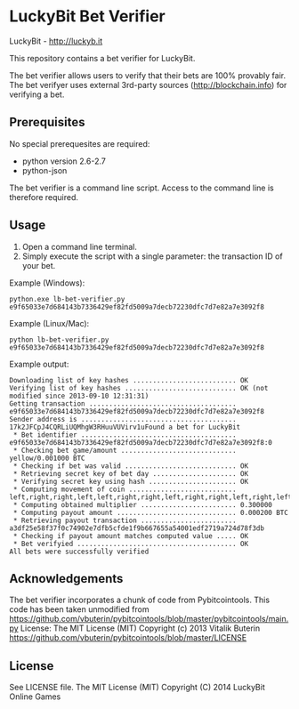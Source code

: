 LuckyBit Bet Verifier
=====================

LuckyBit - http://luckyb.it

This repository contains a bet verifier for LuckyBit.

The bet verifier allows users to verify that their bets
are 100% provably fair. The bet verifyer uses external
3rd-party sources (http://blockchain.info) for verifying
a bet.

Prerequisites
-------------

No special prerequesites are required:

 * python version 2.6-2.7
 * python-json

The bet verifier is a command line script. 
Access to the command line is therefore required.

Usage
-----

 1. Open a command line terminal.
 1. Simply execute the script with a single parameter: the transaction ID of your bet.


Example (Windows):

    python.exe lb-bet-verifier.py e9f65033e7d684143b7336429ef82fd5009a7decb72230dfc7d7e82a7e3092f8


Example (Linux/Mac):

    python lb-bet-verifier.py e9f65033e7d684143b7336429ef82fd5009a7decb72230dfc7d7e82a7e3092f8


Example output:

    Downloading list of key hashes .......................... OK
    Verifying list of key hashes ............................ OK (not modified since 2013-09-10 12:31:31)
    Getting transaction ..................................... e9f65033e7d684143b7336429ef82fd5009a7decb72230dfc7d7e82a7e3092f8
    Sender address is ....................................... 17k2JFCpJ4CQRLiUQMhgW3RHuuVUVirv1uFound a bet for LuckyBit
     * Bet identifier ....................................... e9f65033e7d684143b7336429ef82fd5009a7decb72230dfc7d7e82a7e3092f8:0
     * Checking bet game/amount ............................. yellow/0.001000 BTC
     * Checking if bet was valid ............................ OK
     * Retrieving secret key of bet day ..................... OK
     * Verifying secret key using hash ...................... OK
     * Computing movement of coin ........................... left,right,right,left,left,right,right,left,right,right,left,right,left,right,left,left
     * Computing obtained multiplier ........................ 0.300000
     * Computing payout amount .............................. 0.000200 BTC
     * Retrieving payout transaction ........................ a3df25e58f37f0c74902e7dfb5cfde1f9b667655a54001edf2719a724d78f3db
     * Checking if payout amount matches computed value ..... OK
     * Bet verifyied ........................................ OK
    All bets were successfully verified


Acknowledgements
----------------

The bet verifier incorporates a chunk of code from Pybitcointools.
This code has been taken unmodified from 
https://github.com/vbuterin/pybitcointools/blob/master/pybitcointools/main.py
License: The MIT License (MIT) Copyright (c) 2013 Vitalik Buterin
https://github.com/vbuterin/pybitcointools/blob/master/LICENSE


License
-------
See LICENSE file.
The MIT License (MIT) Copyright (C) 2014 LuckyBit Online Games

